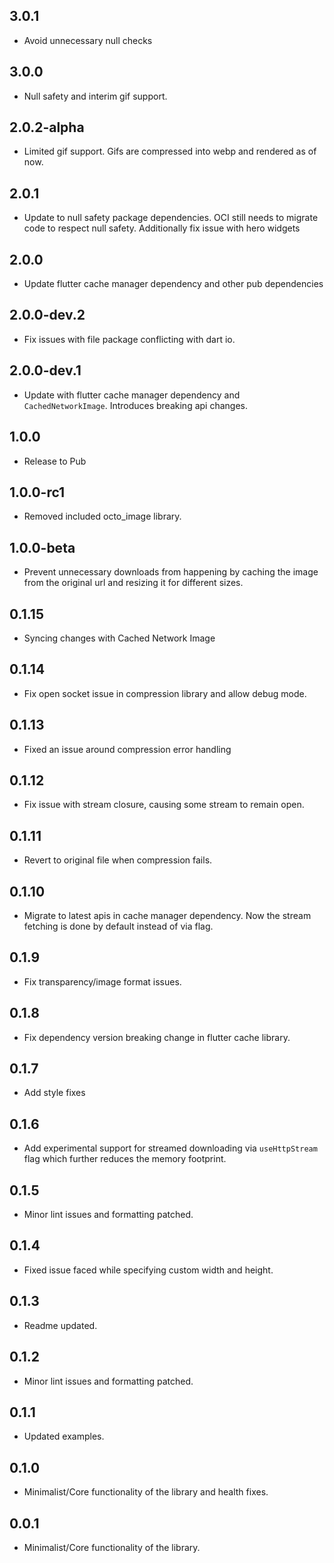 ## 3.0.1

* Avoid unnecessary null checks

## 3.0.0

* Null safety and interim gif support.

## 2.0.2-alpha

* Limited gif support. Gifs are compressed into webp and rendered as of now.

## 2.0.1

* Update to null safety package dependencies. OCI still needs to migrate code to respect null
  safety. Additionally fix issue with hero widgets

## 2.0.0

* Update flutter cache manager dependency and other pub dependencies

## 2.0.0-dev.2

* Fix issues with file package conflicting with dart io.

## 2.0.0-dev.1

* Update with flutter cache manager dependency and `CachedNetworkImage`. Introduces breaking api
  changes.

## 1.0.0

* Release to Pub

## 1.0.0-rc1

* Removed included octo_image library.

## 1.0.0-beta

* Prevent unnecessary downloads from happening by caching the image from the original url and
  resizing it for different sizes.

## 0.1.15

* Syncing changes with Cached Network Image

## 0.1.14

* Fix open socket issue in compression library and allow debug mode.

## 0.1.13

* Fixed an issue around compression error handling

## 0.1.12

* Fix issue with stream closure, causing some stream to remain open.

## 0.1.11

* Revert to original file when compression fails.

## 0.1.10

* Migrate to latest apis in cache manager dependency. Now the stream fetching is done by default
  instead of via flag.

## 0.1.9

* Fix transparency/image format issues.

## 0.1.8

* Fix dependency version breaking change in flutter cache library.

## 0.1.7

* Add style fixes

## 0.1.6

* Add experimental support for streamed downloading via `useHttpStream` flag which further reduces
  the memory footprint.

## 0.1.5

* Minor lint issues and formatting patched.

## 0.1.4

* Fixed issue faced while specifying custom width and height.

## 0.1.3

* Readme updated.

## 0.1.2

* Minor lint issues and formatting patched.

## 0.1.1

* Updated examples.

## 0.1.0

* Minimalist/Core functionality of the library and health fixes.

## 0.0.1

* Minimalist/Core functionality of the library.
